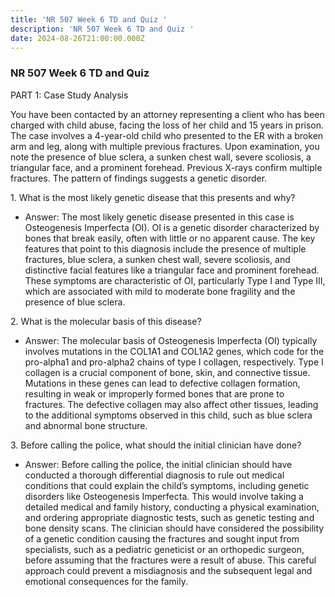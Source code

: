 ```yaml
---
title: 'NR 507 Week 6 TD and Quiz '
description: 'NR 507 Week 6 TD and Quiz '
date: 2024-08-26T21:00:00.000Z
---
```


### NR 507 Week 6 TD and Quiz

PART 1: Case Study Analysis

You have been contacted by an attorney representing a client who has been charged with child abuse, facing the loss of her child and 15 years in prison. The case involves a 4-year-old child who presented to the ER with a broken arm and leg, along with multiple previous fractures. Upon examination, you note the presence of blue sclera, a sunken chest wall, severe scoliosis, a triangular face, and a prominent forehead. Previous X-rays confirm multiple fractures. The pattern of findings suggests a genetic disorder.

1\. What is the most likely genetic disease that this presents and why?

* Answer: The most likely genetic disease presented in this case is Osteogenesis Imperfecta (OI). OI is a genetic disorder characterized by bones that break easily, often with little or no apparent cause. The key features that point to this diagnosis include the presence of multiple fractures, blue sclera, a sunken chest wall, severe scoliosis, and distinctive facial features like a triangular face and prominent forehead. These symptoms are characteristic of OI, particularly Type I and Type III, which are associated with mild to moderate bone fragility and the presence of blue sclera.

2\. What is the molecular basis of this disease?

* Answer: The molecular basis of Osteogenesis Imperfecta (OI) typically involves mutations in the COL1A1 and COL1A2 genes, which code for the pro-alpha1 and pro-alpha2 chains of type I collagen, respectively. Type I collagen is a crucial component of bone, skin, and connective tissue. Mutations in these genes can lead to defective collagen formation, resulting in weak or improperly formed bones that are prone to fractures. The defective collagen may also affect other tissues, leading to the additional symptoms observed in this child, such as blue sclera and abnormal bone structure.

3\. Before calling the police, what should the initial clinician have done?

* Answer: Before calling the police, the initial clinician should have conducted a thorough differential diagnosis to rule out medical conditions that could explain the child’s symptoms, including genetic disorders like Osteogenesis Imperfecta. This would involve taking a detailed medical and family history, conducting a physical examination, and ordering appropriate diagnostic tests, such as genetic testing and bone density scans. The clinician should have considered the possibility of a genetic condition causing the fractures and sought input from specialists, such as a pediatric geneticist or an orthopedic surgeon, before assuming that the fractures were a result of abuse. This careful approach could prevent a misdiagnosis and the subsequent legal and emotional consequences for the family.
